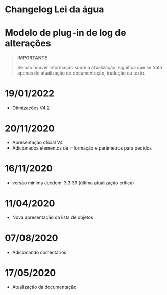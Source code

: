 # Changelog Lei da água

# Modelo de plug-in de log de alterações

>**IMPORTANTE**
>
>Se não houver informação sobre a atualização, significa que se trata apenas de atualização de documentação, tradução ou texto.

# 19/01/2022

- Otimizações V4.2

# 20/11/2020

- Apresentação oficial V4
- Adicionados elementos de informação e parâmetros para pedidos

# 16/11/2020

- versão mínima Jeedom: 3.3.39 (última atualização crítica)

# 11/04/2020

- Nova apresentação da lista de objetos

# 07/08/2020

- Adicionando comentários

# 17/05/2020

- Atualização da documentação
